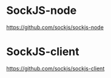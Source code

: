 # SockJS-node #

<https://github.com/sockjs/sockjs-node>

# SockJS-client #

<https://github.com/sockjs/sockjs-client>
